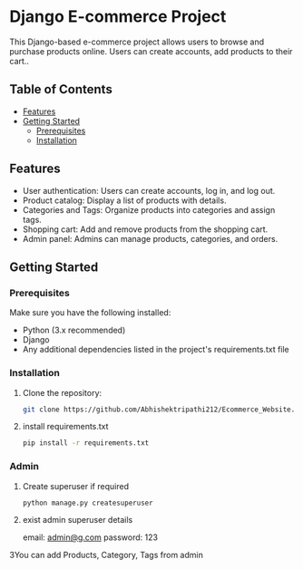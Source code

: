 # Django E-commerce Project

This Django-based e-commerce project allows users to browse and purchase products online. Users can create accounts, add products to their cart..

## Table of Contents

- [Features](#features)
- [Getting Started](#getting-started)
  - [Prerequisites](#prerequisites)
  - [Installation](#installation)

## Features

- User authentication: Users can create accounts, log in, and log out.
- Product catalog: Display a list of products with details.
- Categories and Tags: Organize products into categories and assign tags.
- Shopping cart: Add and remove products from the shopping cart.
- Admin panel: Admins can manage products, categories, and orders.

## Getting Started

### Prerequisites

Make sure you have the following installed:

- Python (3.x recommended)
- Django
- Any additional dependencies listed in the project's requirements.txt file

### Installation

1. Clone the repository:

   ```bash
   git clone https://github.com/Abhishektripathi212/Ecommerce_Website.git

2. install requirements.txt
   
   ```bash
   pip install -r requirements.txt


### Admin

1. Create superuser if required
   
   ```bash
   python manage.py createsuperuser

2. exist admin superuser details
    
    email: admin@g.com
    password: 123

3You can add Products, Category, Tags from admin


